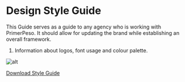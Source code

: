# Design Style Guide

This Guide serves as a guide to any agency who is working with PrimerPeso. It should allow for updating the brand while establishing an overall framework.

1. Information about logos, font usage and colour palette.


 ![alt](http://cl.ly/YEIv/StyleGuide.png)

[Download Style Guide](http://cl.ly/YEIv/StyleGuide.png)
